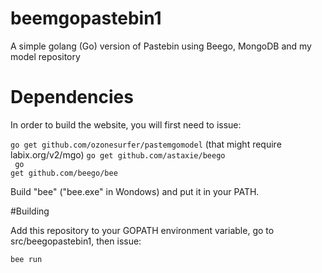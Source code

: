 beemgopastebin1
===============

A simple golang (Go) version of Pastebin using Beego, MongoDB and my model repository

# Dependencies

In order to build the website, you will first need to issue:

<code>go get github.com/ozonesurfer/pastemgomodel</code>
(that might require labix.org/v2/mgo)
<code>go get github.com/astaxie/beego<br>
go get github.com/beego/bee</code>

Build "bee" ("bee.exe" in Wondows) and put it in your PATH.

#Building

Add this repository to your GOPATH environment variable, go to src/beegopastebin1, then issue:

<code>bee run</code>
